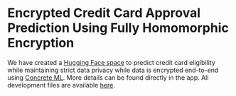 # Encrypted Credit Card Approval Prediction Using Fully Homomorphic Encryption

We have created a [Hugging Face space](https://huggingface.co/spaces/zama-fhe/credit_card_approval_prediction) to predict credit card eligibility while maintaining strict data privacy while data is encrypted end-to-end using [Concrete ML](https://github.com/zama-ai/concrete-ml). More details can be found directly in the app. All development files are available [here](https://huggingface.co/spaces/zama-fhe/credit_card_approval_prediction/tree/main).
